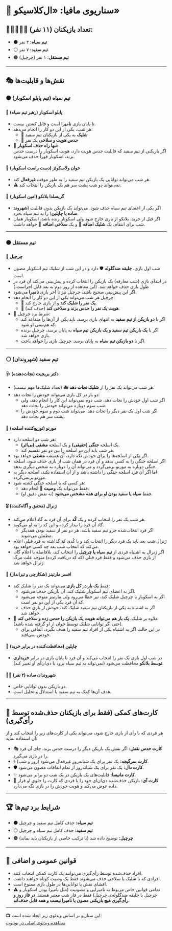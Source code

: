 # 🎲 سناریوی مافیا: «ال‌کلاسیکو»

## 🧑🏻‍🤝‍🧑🏻 تعداد بازیکنان (۱۱ نفر):

- ⚫️ **تیم سیاه:** ۳ نفر
- ⚪️ **تیم سفید:** ۷ نفر
- 🟠 **تیم مستقل:** ۱ نفر (چرچیل)

---

## 🎭 نقش‌ها و قابلیت‌ها

### ⚫️ تیم سیاه (تیم پابلو اسکوبار)

#### 🔹 پابلو اسکوبار (رهبر تیم سیاه)
- تا پایان بازی **نامیرا** است و قابل کشتن نیست.
- هر شب، یکی از این دو کار را انجام می‌دهد:
    - 🔫 **شلیک** به یکی از بازیکنان تیم سفید
    - 🔪 **حدس هویت و سلاخی** یک نفر
- 🚨 **تنها راه حذف اسکوبار:**  
  اگر بازیکنی از تیم سفید که قابلیت حدس هویت دارد، هویت اسکوبار را درست حدس بزند، اسکوبار فوراً حذف می‌شود.

#### 🔹 خوان ولاسکوئز (دست راست اسکوبار)
- هر شب می‌تواند توانایی یک بازیکن تیم سفید را به طور موقت **غیرفعال** کند.
- ⚠️ نمی‌تواند دو شب پشت سر هم یک بازیکن را انتخاب کند.

#### 🔹 گریسلدا بلانکو (امین اسکوبار)
- اگر یکی از اعضای تیم سیاه حذف شود، می‌تواند یک بازیکن بدون قابلیت (**شهروند ساده یا چاپلین**) را به تیم سیاه بخرد.
- اگر قبل از خرید، بلانکو از بازی خارج شود ولی اسکوبار زنده باشد، اسکوبار همان شب برای انتقام، یک **شلیک اضافه** 🔫 و یک **سلاخی اضافه** 🔪 خواهد داشت.

---

### 🟠 تیم مستقل

#### 🔸 چرچیل
- شب اول بازی، **جلیقه ضدگلوله** 🛡️ دارد و در این شب از شلیک تیم اسکوبار مصون است.
- در ابتدای بازی (شب معارفه) یک بازیکن را انتخاب کرده و پیش‌بینی می‌کند آن فرد در طول بازی حذف خواهد شد. (این معاهده از روز دوم به بعد قابل اجراست.)
- اگر این پیش‌بینی صحیح باشد، چرچیل نیز تا آخر بازی **نامیرا** می‌شود.
- چرچیل هر شب می‌تواند یکی از این دو کار را انجام دهد:
    - 🔫 **یک نفر را شلیک کند** و از بازی خارج کند.
    - 🔪 **هویت یک نفر را حدس بزند و سلاخی کند** (حذف کند).
- 🎯 شرط برد چرچیل:
    - اگر با **دو بازیکن از تیم سفید** به انتهای بازی برسد، باید یکی از آن‌ها را متقاعد کند که هم‌تیمی او شود.
    - اگر با **یک بازیکن تیم سفید و یک بازیکن تیم سیاه** به پایان برسد، چرچیل برنده بازی خواهد شد.
    - اگر با **دو بازیکن تیم سیاه** به پایان برسد، چرچیل بازی را خواهد باخت.

---

### ⚪️ تیم سفید (شهروندان)

#### 🩺 دکتر بریجیت (نجات‌دهنده)
- هر شب می‌تواند یک نفر را از **شلیک نجات دهد** 🚑 (تعداد شلیک‌ها مهم نیست).
- دو بار در کل بازی می‌تواند خودش را نجات دهد:
    - اگر شب اول خودش را نجات دهد، شب دوم نمی‌تواند این کار را انجام دهد، ولی شب سوم دوباره می‌تواند خودش را نجات دهد.
    - اگر شب اول یک نفر دیگر را نجات دهد، می‌تواند شب دوم و سوم خودش را پشت سر هم نجات دهد.

#### 🔫 مورنو (توزیع‌کننده اسلحه)
- هر شب دو اسلحه دارد:
    - یک اسلحه **جنگی (حقیقی)** و یک اسلحه **مشقی (بی‌اثر)**.
    - هر شب باید این دو اسلحه را بین دو نفر تقسیم کند.
- اگر یکی از اسلحه‌ها را برای خودش نگه دارد، آن همیشه **مشقی** خواهد بود.
- اگر اسلحه جنگی را به کسی بدهد و آن فرد در همان شب از بازی حذف شود، اسلحه جنگی دوباره به مورنو برمی‌گردد و می‌تواند آن را دوباره به شخص دیگری بدهد.
- اما اگر آن فرد اسلحه جنگی را داشته باشد و از آن استفاده نکند، اسلحه دیگر به مورنو برنمی‌گردد.
- هر کسی که با اسلحه جنگی کشته شود:
    - فقط می‌تواند یک **وصیت** 📝 انجام دهد.
    - فقط **سیاه یا سفید بودن او برای همه مشخص می‌شود** (نه نقش دقیق او).

#### 🎖️ ژنرال (محقق و آگاه‌کننده)
- هر شب یک نفر را انتخاب کرده و یک **کُد** برای آن فرد به گاد اعلام می‌کند.
- گاد آن فرد را بیدار کرده و این کد را به او می‌گوید.
    - اگر فرد انتخاب‌شده جزو تیم سفید باشد، هر دو نفر از سفید بودن همدیگر مطمئن می‌شوند.
- ژنرال شب بعد باید یک فرد دیگر را انتخاب کند و با کُدی که گذاشته به فرد قبلی اعلام می‌کند که انتخاب شب بعد چه کسی خواهد بود.
- اگر ژنرال به اشتباه فردی از **تیم سیاه یا چرچیل** را انتخاب کند، بلافاصله با اعلام گاد، از بازی حذف می‌شود و فقط فرد قبلی (که کد دریافت کرده) متوجه علت مرگ ژنرال خواهد شد.

#### 🎯 افسر مارتینز (شکارچی و تیرانداز)
- فقط **یک بار در کل بازی** می‌تواند یک نفر را شلیک کند:
    - اگر به اعضای تیم اسکوبار شلیک کند، آن بازیکن حذف می‌شود.
    - اگر به اسکوبار یا چرچیل شلیک کند، تیر خطا می‌رود ولی مارتینز متوجه می‌شود که آن فرد یکی از این دو نفر است.
    - اگر به اشتباه به یکی از بازیکنان تیم سفید شلیک کند، خودش از بازی حذف خواهد شد.
- علاوه بر شلیک، **یک بار هم می‌تواند هویت یک بازیکن را حدس زده و سلاخی کند** 🔪 (حتی اگر توانایی شلیک توسط خوان از او گرفته شده باشد).
    - در این حالت اگر به اشتباه یکی از افراد تیم سفید را هدف بگیرد، اتفاقی برای خودش نمی‌افتد.

#### 🎩 چاپلین (محافظت‌کننده در برابر خرید)
- در شب اول بازی یک نفر را انتخاب می‌کند و آن فرد تا پایان بازی در برابر **خریداری توسط بلانکو** محافظت می‌شود (نمی‌تواند به تیم سیاه برود یا دی‌ان‌ای او تغییر کند).

#### 👤👤 شهروندان ساده (۲ نفر)
- دو بازیکن بدون توانایی خاص.
- هدف آن‌ها کمک به تیم سفید با استدلال و تحلیل است.

---

## 🎴 کارت‌های کمکی (فقط برای بازیکنان حذف‌شده توسط رأی‌گیری)
هر فردی که با رأی از بازی خارج شود، می‌تواند یکی از کارت‌های زیر را انتخاب کند و از آن استفاده نماید:

- 🎭 **کارت حدس نقش:** اگر نقش یک بازیکن دیگر را درست حدس بزند، جای آن فرد را در بازی می‌گیرد.
- 🌀 **کارت سرگیجه:** یک نفر برای یک شبانه‌روز غیرفعال می‌شود (روز و شب).
- 🛡️ **کارت دال:** یک نفر برای یک شبانه‌روز از تمام اتفاقات مصون می‌شود.
- ✨ **کارت مانیسا:** قابلیت‌های یک بازیکن در یک شب دو برابر می‌شود.
- 🔄 **کارت آی:** بازیکن حذف‌شده دی‌ان‌ای خود را با فردی که کارت را جلوی او قرار داده عوض می‌کند و هویت خودش را در بازی نگه می‌دارد.

---

## 🏆 شرایط برد تیم‌ها
- ⚫️ **تیم سیاه:** حذف کامل تیم سفید و چرچیل
- ⚪️ **تیم سفید:** حذف کامل تیم سیاه و چرچیل
- 🟠 **چرچیل:** توضیح داده شد (با ترکیب خاصی از بازیکنان باید بماند)

---

## 📜 قوانین عمومی و اضافی
- افراد حذف‌شده توسط رأی‌گیری می‌توانند یک کارت کمکی انتخاب کنند.
- افرادی که با شلیک یا سلاخی حذف می‌شوند فقط یک وصیت کوتاه خواهند داشت.
- افشای نقش یا توانایی‌ها در طول بازی ممنوع است.
- ⚠️ تمامی قوانین خاص مربوط به نامیرایی و مصونیت (مثل نامیرا بودن اسکوبار و چرچیل یا جلیقه ضدگلوله‌ی چرچیل) فقط در فاز شب معتبر هستند. **در فاز روز و رأی‌گیری هیچ بازیکنی مصون یا نامیرا نیست و همه قابل حذف‌اند.**

---

📺 این سناریو بر اساس ویدئوی زیر ایجاد شده است:  
[مشاهده ویدئوی اصلی در یوتیوب](https://www.youtube.com/watch?v=7HFYGsqo5GQ&t=366s)